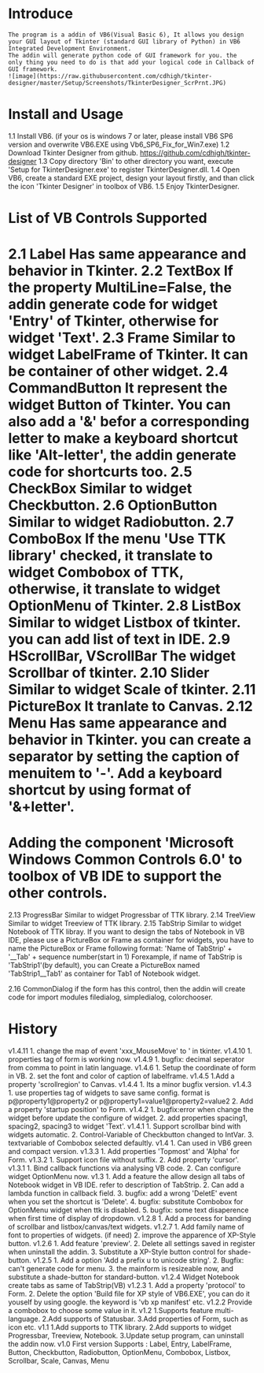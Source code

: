 # Introduce
    The program is a addin of VB6(Visual Basic 6), It allows you design
    your GUI layout of Tkinter (standard GUI library of Python) in VB6 
    Integrated Development Environment.
    The addin will generate python code of GUI framework for you. the 
    only thing you need to do is that add your logical code in Callback of 
    GUI framework.
    ![image](https://raw.githubusercontent.com/cdhigh/tkinter-designer/master/Setup/Screenshots/TkinterDesigner_ScrPrnt.JPG)

# Install and Usage
  1.1 Install VB6.
    (if your os is windows 7 or later, please install VB6 SP6 version and 
    overwrite VB6.EXE using Vb6_SP6_Fix_for_Win7.exe)
  1.2 Download Tkinter Designer from github.
    https://github.com/cdhigh/tkinter-designer
  1.3 Copy directory 'Bin' to other directory you want, execute 
    'Setup for TkinterDesigner.exe' to register TkinterDesigner.dll.
  1.4 Open VB6, create a standard EXE project, design your layout firstly,
    and than click the icon 'Tkinter Designer' in toolbox of VB6.
  1.5 Enjoy TkinterDesigner.

# List of VB Controls Supported
  2.1 Label
    Has same appearance and behavior in Tkinter.
  2.2 TextBox
    If the property MultiLine=False, the addin generate code for widget
    'Entry' of Tkinter, otherwise for widget 'Text'.
  2.3 Frame
    Similar to widget LabelFrame of Tkinter. It can be container of other
    widget.
  2.4 CommandButton
    It represent the widget Button of Tkinter.
    You can also add a '&' befor a corresponding letter to make a keyboard
    shortcut like 'Alt-letter', the addin generate code for shortcurts too.
  2.5 CheckBox
    Similar to widget Checkbutton.
  2.6 OptionButton
    Similar to widget Radiobutton.
  2.7 ComboBox
    If the menu 'Use TTK library' checked, it translate to widget Combobox
    of TTK, otherwise, it translate to widget OptionMenu of Tkinter.
  2.8 ListBox
    Similar to widget Listbox of tkinter. you can add list of text in IDE.
  2.9 HScrollBar, VScrollBar
    The widget Scrollbar of tkinter.
  2.10 Slider
    Similar to widget Scale of tkinter.
  2.11 PictureBox
    It tranlate to Canvas.
  2.12 Menu
    Has same appearance and behavior in Tkinter.
    you can create a separator by setting the caption of menuitem to '-'.
    Add a keyboard shortcut by using format of '&+letter'.
  ===================================================
  Adding the component 'Microsoft Windows Common Controls 6.0' to toolbox 
  of VB IDE to support the other controls.
  ====================================================
  2.13 ProgressBar
    Similar to widget Progressbar of TTK library.
  2.14 TreeView
    Similar to widget Treeview of TTK library.
  2.15 TabStrip
    Similar to widget Notebook of TTK libray.
    If you want to design the tabs of Notebook in VB IDE, please use a
    PictureBox or Frame as container for widgets, you have to name the 
    PictureBox or Frame following format:
    'Name of TabStrip' + '__Tab' + sequence number(start in 1)
    Forexample, if name of TabStrip is 'TabStrip1'(by default), you can
    Create a PictureBox named 'TabStrip1__Tab1' as container for Tab1 of 
    Notebook widget.

  2.16 CommonDialog
    if the form has this control, then the addin will create code for 
    import modules filedialog, simpledialog, colorchooser.    

# History
  v1.4.11
    1. change the map of event 'xxx_MouseMove' to '<Motin> in tkinter.
  v1.4.10
    1. properties tag of form is working now.
  v1.4.9
    1. bugfix: decimal seperator from comma to point in latin language.
  v1.4.6
    1. Setup the coordinate of form in VB.
    2. set the font and color of caption of labelframe.
  v1.4.5
    1.Add a property 'scrollregion' to Canvas.
  v1.4.4
    1. Its a minor bugfix version.
  v1.4.3
    1. use properties tag of widgets to save same config. format is 
       p@property1@property2 or p@property1=value1@property2=value2
    2. Add a property 'startup position' to Form.
  v1.4.2
    1. bugfix:error when change the widget before update the configure of 
       widget.
    2. add properties spacing1, spacing2, spacing3 to widget 'Text'.
  v1.4.1
    1. Support scrollbar bind with widgets automatic.
    2. Control-Variable of Checkbutton changed to IntVar.
    3. textvariable of Combobox selected defaultly.
  v1.4
    1. Can used in VB6 green and compact version.
  v1.3.3
    1. Add properties 'Topmost' and 'Alpha' for Form.
  v1.3.2
    1. Support icon file without suffix.
    2. Add property 'cursor'.
  v1.3.1
    1. Bind callback functions via analysing VB code.
    2. Can configure widget OptionMenu now.
  v1.3
    1. Add a feature the allow design all tabs of Notebook widget in VB IDE.
       refer to description of TabStrip.
    2. Can add a lambda function in callback field.
    3. bugfix: add a wrong 'DeletE' event when you set the shortcut is 'Delete'.
    4. bugfix: substitute Combobox for OptionMenu widget when ttk is disabled.
    5. bugfix: some text disaperence when first time of display of dropdown.
  v1.2.8
    1. Add a process for banding of scrollbar and listbox/canvas/text widgets.
  v1.2.7
    1. Add family name of font to properties of widgets. (if need)
    2. improve the apparence of XP-Style button.
  v1.2.6
    1. Add feature 'preview'.
    2. Delete all settings saved in register when uninstall the addin.
    3. Substitute a XP-Style button control for shade-button.
  v1.2.5
    1. Add a option 'Add a prefix u to unicode string'.
    2. Bugfix: can't generate code for menu.
    3. the mainform is resizeable now, and substitute a shade-button for standard-button.
  v1.2.4
    Widget Notebook create tabs as same of TabStrip(VB)
  v1.2.3
    1. Add a property 'protocol' to Form.
    2. Delete the option 'Build file for XP style of VB6.EXE', you can do it
       youself by using google. the keyword is 'vb xp manifest' etc.
  v1.2.2
    Provide a combobox to choose some value in it.
  v1.2
    1.Supports feature multi-language.
    2.Add supports of Statusbar.
    3.Add properties of Form, such as icon etc.
  v1.1
    1.Add supports to TTK library.
    2.Add supports to widget Progressbar, Treeview, Notebook.
    3.Update setup program, can uninstall the addin now.
  v1.0 First version
    Supports : Label, Entry, LabelFrame, Button, Checkbutton, Radiobutton,
    OptionMenu, Combobox, Listbox, Scrollbar, Scale, Canvas, Menu

